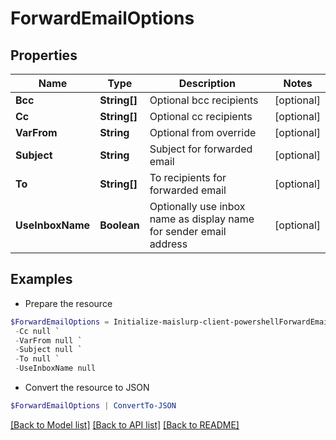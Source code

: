 # ForwardEmailOptions
## Properties

Name | Type | Description | Notes
------------ | ------------- | ------------- | -------------
**Bcc** | **String[]** | Optional bcc recipients | [optional] 
**Cc** | **String[]** | Optional cc recipients | [optional] 
**VarFrom** | **String** | Optional from override | [optional] 
**Subject** | **String** | Subject for forwarded email | [optional] 
**To** | **String[]** | To recipients for forwarded email | [optional] 
**UseInboxName** | **Boolean** | Optionally use inbox name as display name for sender email address | [optional] 

## Examples

- Prepare the resource
```powershell
$ForwardEmailOptions = Initialize-maislurp-client-powershellForwardEmailOptions  -Bcc null `
 -Cc null `
 -VarFrom null `
 -Subject null `
 -To null `
 -UseInboxName null
```

- Convert the resource to JSON
```powershell
$ForwardEmailOptions | ConvertTo-JSON
```

[[Back to Model list]](../README#documentation-for-models) [[Back to API list]](../README#documentation-for-api-endpoints) [[Back to README]](../README)


